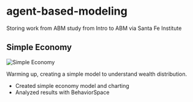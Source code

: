# agent-based-modeling
Storing work from ABM study from Intro to ABM via Santa Fe Institute


## Simple Economy

![Simple Economy](simple-economy.jpg)

Warming up, creating a simple model to understand wealth distribution.

* Created simple economy model and charting
* Analyzed results with BehaviorSpace

